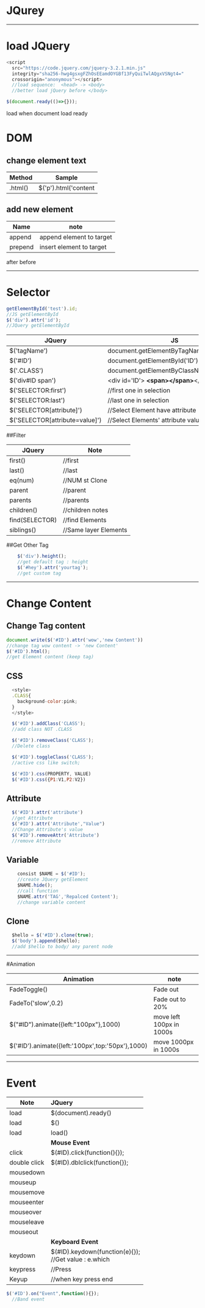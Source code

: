 # JQurey
___


# load JQuery

```js
<script
  src="https://code.jquery.com/jquery-3.2.1.min.js"
  integrity="sha256-hwg4gsxgFZhOsEEamdOYGBf13FyQuiTwlAQgxVSNgt4="
  crossorigin="anonymous"></script>
  //load sequence:  <head> -> <body>
  //better load jQuery before </body>
```
```js
$(document.ready(()=>{}));
```  



load when document load ready

# DOM
## change element text


| Method | Sample
| - | -
| .html()| $('p').html('content

## add new element

|Name|note
|-|-
append| append element to target
prepend| insert element to target
after
before


____

# Selector
```js
getElementById('test').id;
//JS getElementById
$('div').attr('id');
//JQuery getElementById
```


| JQuery | JS
|-|-|
| $('tagName') | document.getElementByTagName('TagName')
|$('#ID')| document.getElementById('ID')
|$('.CLASS')|document.getElementByClassName('.CLASS')
|$('div#ID span')| \<div id='ID'><b> \<span>\</span></b>\</div>
|$('SELECTOR:first')|//first one in selection
|$('SELECTOR:last')|//last one in selection
|$('SELECTOR[attribute]')|//Select Element have attribute
|$('SELECTOR[attribute=value]')|//Select Elements' attribute value = ''


##Filter

|JQuery|Note
|-|-
|first()|//first
|last()|//last
|eq(num)|//NUM st Clone
|parent|//parent
|parents|//parents
|children()|//children notes
|find(SELECTOR)|//find Elements
|siblings()|//Same layer Elements



##Get Other Tag

```js
    $('div').height();
    //get default tag : height
    $('#hey').attr('yourtag');
    //get custom tag
```

____


# Change Content

## Change Tag content

```js
document.write($('#ID').attr('wow','new Content'))
//change tag wow content -> 'new Content'
$('#ID').html();
//get Element content (keep tag)
```
## CSS
```js
  <style>
  .CLASS{
    background-color:pink;
  }
  </style>

  $('#ID').addClass('CLASS');
  //add class NOT .CLASS

  $('#ID').removeClass('CLASS');
  //Delete class

  $('#ID').toggleClass('CLASS');
  //active css like switch;

  $('#ID').css(PROPERTY, VALUE)
  $('#ID').css({P1:V1,P2:V2})


```
## Attribute
```js
  $('#ID').attr('attribute')
  //get Attribute
  $('#ID').attr('Attribute',"Value")
  //Change Attribute's value
  $('#ID').removeAttr('Attribute')
  //remove Attribute
```


## Variable
```js
    consist $NAME = $('#ID');
    //create JQuery getElement
    $NAME.hide();
    //call function
    $NAME.attr('TAG','Repalced Content');
    //change variable content
```
## Clone
  
```js
  $hello = $('#ID').clone(true);
  $('body').append($hello);
  //add $hello to body/ any parent node
```
____

#Animation

|Animation|note
|-|-|
|FadeToggle()|Fade out
FadeTo('slow',0.2)|Fade out to 20%
|$("#ID").animate({left:"100px"},1000)|move left 100px in 1000s
|$('#ID').animate({left:'100px',top:'50px'},1000)|move 1000px in 1000s

_____________________________________

# Event

Note |  JQuery
-|:-
load|$(document).ready()
load|$()
load|load()
||<b>Mouse Event
click|$(#ID).click(function(){});
double click|$(#ID).dblclick(function{});
mousedown|
mouseup|
mousemove|
mouseenter|
mouseover|
mouseleave|
mouseout|
||<b>Keyboard Event
keydown|$(#ID).keydown(function(e){});<br>//Get value : e.which
keypress|//Press
Keyup|//when key press end

```js
$('#ID').on("Event",function(){});
  //Band event
```
